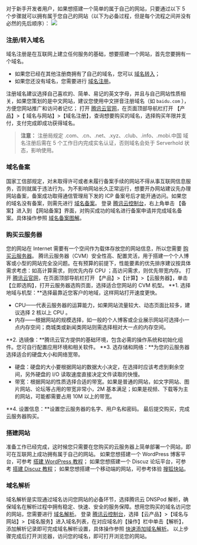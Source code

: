 对于新手开发者用户，如果想搭建一个简单的属于自己的网站，只要通过以下 5 个步骤就可以拥有属于您自己的网站（以下为必备过程，但是每个流程之间并没有必然的先后顺序）：
![](//mc.qcloudimg.com/static/img/56e6e903622c3aaa851f1072d629c2d1/image.png)
### 注册/转入域名
域名注册是在互联网上建立任何服务的基础，想要搭建一个网站，首先您要拥有一个域名。
 - 如果您已经在其他注册商拥有了自己的域名，您可以 [域名转入](https://console.cloud.tencent.com/domain/trans-in?from=qcloudHpHeaderDnspod)；
 - 如果您还没有域名，您需要进行 [域名注册](https://buy.cloud.tencent.com/domain)。

注册域名建议选择自己喜欢的、简单、易记的英文字母，并且与自己网站性质相关，如果您策划的是中文网站，建议您使用中文拼音注册域名（如 `baidu.com` ），方便您网站推广和访问者记忆；
打开 [腾讯云官网](https://cloud.tencent.com/)，在页面顶部导航栏打开 【产品】>【 域名与网站】>【域名注册】，查询想要购买的域名，选择购买年限并支付，支付完成即成功获得域名。
>**注意：**
>注册局规定 .com、.cn、.net、.xyz、.club、.info、.mobi.中国 域名注册后需在 5 个工作日内完成实名认证，否则域名会处于 Serverhold 状态，影响使用。

### 域名备案
国家工信部规定，对未取得许可或者未履行备案手续的网站不得从事互联网信息服务，否则就属于违法行为。为不影响网站长久正常运行，想要开办网站建议先办理网站备案，备案成功取得通信管理局下发的 ICP 备案号后才能开通访问。如果您的域名没有备案，则需先进行 [域名备案](https://console.cloud.tencent.com/beian)。
登录 [腾讯云控制台](https://console.cloud.tencent.com/)，右上角单击 【备案】进入到 【网站备案】界面，对购买成功的域名进行备案申请并完成域名备案。具体操作参照 [域名备案图解](https://cloud.tencent.com/document/product/243/655)。

### 购买云服务器
您的网站在 Internet 需要有一个空间作为载体存放您的网站信息，所以您需要 [购买云服务器](https://cloud.tencent.com/product/cvm)。
腾讯云服务器（CVM）安全性高、配置灵活，用于搭建一个个人博客或小型的网站完全没问题。在有预算的前提下，性能要素的优先排序建议按具体需求考虑：如高计算需求，则优先内存 CPU ；高访问需求，则优先带宽内存。
打开 [腾讯云官网](https://cloud.tencent.com/)，在页面顶部导航栏打开 【产品】>【计算】>【云服务器】，单击【立即选购】，打开云服务器选购页面，选择适合您网站的 CVM 机型。
**1. 选择地域与机型：**选择最靠近您客户的地域，这样网站打开速度更快。
 - CPU——代表云服务器的运算能力，如果网站流量较大、动态页面比较多，建议选择 2 核以上 CPU 。
 - 内存——根据网站的规模选择，如一般的个人博客或企业展示网站可选择小一点内存空间；商城类或新闻类网站则需选择相对大一点的内存空间。
 
**2. 选镜像：**腾讯云官方提供的基础环境，包含必需的操作系统和初始化组件。您可自行配置应用环境和相关软件。
**3. 选存储和网络：**为您的云服务器选择适合的硬盘大小和网络宽带。
 - 硬盘：硬盘的大小要根据网站的数据大小决定，在选择时应该考虑到剩余空间，另外硬盘的 I/O 读取速度直接决定文件读取的快慢。
 - 带宽：根据网站的性质选择合适的带宽。如果是普通的网站，如文字网站、图片网站、论坛等占用的带宽非常小，2M 基本满足；如果是视频、下载等为主的网站，可能都需要占用 10M 以上的带宽。
 
**4. 设置信息：**设置您云服务器的名字、用户名和密码。
最后提交购买，完成云服务器购买。

### 搭建网站
准备工作已经完成，这时候您只需要在您购买的云服务器上简单部署一个网站，即可在互联网上成功拥有属于自己的网站。
如果您想搭建一个 WordPress 博客平台，可参考 [搭建 WordPress 教程](https://cloud.tencent.com/document/product/213/8044)；
如果您想搭建一个 Discuz 论坛平台，可参考 [搭建 Discuz 教程](https://cloud.tencent.com/document/product/213/8043)；
如果您想搭建一个移动端的网站，可参考体验 [搜狐快站](https://www.kuaizhan.com/?utm_source=qcloud&utm_term=A)。

### 域名解析
域名解析是实现通过域名访问您网站的必备环节，选择腾讯云 DNSPod 解析，确保域名在解析过程中拥有稳定、快速、安全的服务保障。想用您购买的域名访问您的网站，您需要进行 [域名解析](https://console.cloud.tencent.com/cns/domains)。
登录 [腾讯云控制台](https://console.cloud.tencent.com/)，选择【云产品】>【域名与网站】>【域名服务】进入域名列表，在对应域名的【操作】栏中单击【解析】，添加解析记录即可完成域名解析设置，具体操作参照 [快速添加域名解析](https://cloud.tencent.com/document/product/302/3446)。
以上步骤完成后打开浏览器，访问您的域名，即可打开浏览您的网站。
